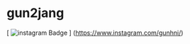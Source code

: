 # gun2jang
[
![instagram Badge](https://img.shields.io/badge/@gunhni-E4405F?style=flat-square&logo=Instagram&logoColor=white)
]
(https://www.instagram.com/gunhni/)

